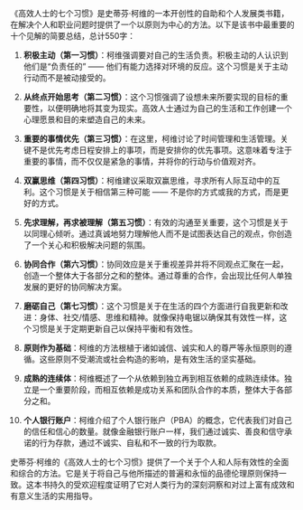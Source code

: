 《高效人士的七个习惯》是史蒂芬·柯维的一本开创性的自助和个人发展类书籍，在解决个人和职业问题时提供了一个以原则为中心的方法。以下是该书中最重要的十个见解的简要总结，总计550字：

1. **积极主动（第一习惯）**：柯维强调要对自己的生活负责。积极主动的人认识到他们是“负责任的” —— 他们有能力选择对环境的反应。这个习惯是关于主动行动而不是被动接受的。

2. **从终点开始思考（第二习惯）**：这个习惯强调了设想未来所要实现的目标的重要性，以便明确地将其变为现实。高效人士通过为自己的生活和工作创建一个心理愿景和目的来塑造自己的未来。

3. **重要的事情优先（第三习惯）**：在这里，柯维讨论了时间管理和生活管理。关键不是优先考虑日程安排上的事项，而是安排你的优先事项。这意味着专注于重要的事情，而不仅仅是紧急的事情，并将你的行动与价值观对齐。

4. **双赢思维（第四习惯）**：柯维建议采取双赢思维，寻求所有人际互动中的互利。这个习惯是关于相信第三种可能 —— 不是你的方式或我的方式，而是更好的方式。

5. **先求理解，再求被理解（第五习惯）**：有效的沟通至关重要，这个习惯是关于以同理心倾听。通过真诚地努力理解他人而不是试图表达自己的观点，你创造了一个关心和积极解决问题的氛围。

6. **协同合作（第六习惯）**：协同效应是关于重视差异并将不同观点汇聚在一起，创造一个整体大于各部分之和的整体。通过尊重的合作，会出现比任何人单独发展的更好的协同解决方案。

7. **磨砺自己（第七习惯）**：这个习惯是关于在生活的四个方面进行自我更新和改进：身体、社交/情感、思维和精神。就像保持电锯以确保其有效性一样，这个习惯是关于定期更新自己以保持平衡和有效性。

8. **原则作为基础**：柯维的方法根植于诸如诚信、诚实和人的尊严等永恒原则的遵循。这些原则不受潮流或社会构造的影响，是有效生活的坚实基础。

9. **成熟的连续体**：柯维概述了一个从依赖到独立再到相互依赖的成熟连续体。独立是一个重要阶段，而相互依赖是成功关系和团队合作的本质，整体大于各部分之和。

10. **个人银行账户**：柯维介绍了个人银行账户（PBA）的概念，它代表我们对自己的信任和信心的数量。就像金融银行账户一样，我们通过诚实、善良和信守承诺的行为存款，通过不诚实、自私和不一致的行为取款。

史蒂芬·柯维的《高效人士的七个习惯》提供了一个关于个人和人际有效性的全面和综合的方法。它是关于将自己与他所描述的普遍和永恒的品德伦理原则保持一致。这本书持久的受欢迎程度证明了它对人类行为的深刻洞察和对过上富有成效和有意义生活的实用指导。